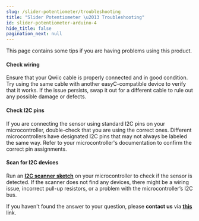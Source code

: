 ```yaml
---
slug: /slider-potentiometer/troubleshooting
title: "Slider Potentiometer \u2013 Troubleshooting"
id: slider-potentiometer-arduino-4
hide_title: false
pagination_next: null
---
```

This page contains some tips if you are having problems using this product.

<ExpandableSection title="My sensor won't initialize!">

#### Check wiring
Ensure that your Qwiic cable is properly connected and in good condition. Try using the same cable with another easyC-compatible device to verify that it works. If the issue persists, swap it out for a different cable to rule out any possible damage or defects.

#### Check I2C pins
If you are connecting the sensor using standard I2C pins on your microcontroller, double-check that you are using the correct ones. Different microcontrollers have designated I2C pins that may not always be labeled the same way. Refer to your microcontroller's documentation to confirm the correct pin assignments.

#### Scan for I2C devices
Run an [**I2C scanner sketch**](https://github.com/SolderedElectronics/Soldered-Hacky-Codes/tree/main/I2C_Scanner) on your microcontroller to check if the sensor is detected. If the scanner does not find any devices, there might be a wiring issue, incorrect pull-up resistors, or a problem with the microcontroller’s I2C bus.

</ExpandableSection>

<InfoBox>If you haven't found the answer to your question, please **contact us** via [**this**](https://soldered.com/contact/) link.</InfoBox>